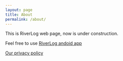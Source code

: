 ```yaml
---
layout: page
title: About
permalink: /about/
---
```


This is RiverLog web page, now is under construction.

Feel free to use [RiverLog andoid app](https://play.google.com/store/apps/details?id=com.jenasoft.riverlog)

[Our privacy policy](/policy)